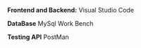 **Frontend and Backend:** 
Visual Studio Code

**DataBase**
MySql Work Bench

**Testing API**
PostMan